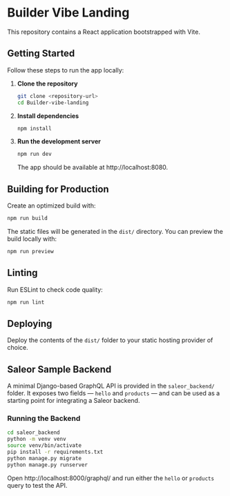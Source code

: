# Builder Vibe Landing

This repository contains a React application bootstrapped with Vite.

## Getting Started

Follow these steps to run the app locally:

1. **Clone the repository**
   ```bash
   git clone <repository-url>
   cd Builder-vibe-landing
   ```

2. **Install dependencies**
   ```bash
   npm install
   ```

3. **Run the development server**
   ```bash
   npm run dev
   ```
   The app should be available at http://localhost:8080.

## Building for Production

Create an optimized build with:

```bash
npm run build
```

The static files will be generated in the `dist/` directory. You can preview the build locally with:

```bash
npm run preview
```

## Linting

Run ESLint to check code quality:

```bash
npm run lint
```

## Deploying

Deploy the contents of the `dist/` folder to your static hosting provider of choice.


## Saleor Sample Backend

A minimal Django-based GraphQL API is provided in the `saleor_backend/` folder. It exposes two fields — `hello` and `products` — and can be used as a starting point for integrating a Saleor backend.

### Running the Backend

```bash
cd saleor_backend
python -m venv venv
source venv/bin/activate
pip install -r requirements.txt
python manage.py migrate
python manage.py runserver
```

Open http://localhost:8000/graphql/ and run either the `hello` or `products` query to test the API.
